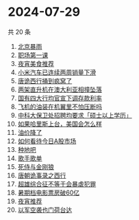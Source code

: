 # 2024-07-29

共 20 条

<!-- BEGIN -->
<!-- 最后更新时间 Mon Jul 29 2024 18:12:25 GMT+0800 (China Standard Time) -->

1. [北京暴雨](https://www.zhihu.com/search?q=北京暴雨)
1. [职场第一课](https://www.zhihu.com/search?q=职场第一课)
1. [夜宵美食推荐](https://www.zhihu.com/search?q=夜宵美食推荐)
1. [小米汽车已连续两周销量下滑](https://www.zhihu.com/search?q=小米汽车已连续两周销量下滑)
1. [唐诡西行捅到疯窝了](https://www.zhihu.com/search?q=唐诡西行捅到疯窝了)
1. [两架直升机在澳大利亚相撞坠落](https://www.zhihu.com/search?q=两架直升机在澳大利亚相撞坠落)
1. [国有四大行均官宣下调存款利率](https://www.zhihu.com/search?q=国有四大行均官宣下调存款利率)
1. [飞机的油装在机翼里不怕压断吗](https://www.zhihu.com/search?q=飞机的油装在机翼里不怕压断吗)
1. [中科大保卫处招聘均要求「硕士以上学历」](https://www.zhihu.com/search?q=中科大保卫处招聘均要求「硕士以上学历」)
1. [如果哈里斯上台，美国会怎么样](https://www.zhihu.com/search?q=如果哈里斯上台，美国会怎么样)
1. [油价降了](https://www.zhihu.com/search?q=油价降了)
1. [如何看待今日A股市场](https://www.zhihu.com/search?q=如何看待今日A股市场)
1. [种地吧](https://www.zhihu.com/search?q=种地吧)
1. [歌手歌单](https://www.zhihu.com/search?q=歌手歌单)
1. [死侍与金刚狼](https://www.zhihu.com/search?q=死侍与金刚狼)
1. [唐朝诡事录之西行](https://www.zhihu.com/search?q=唐朝诡事录之西行)
1. [超雄综合征不等于会暴虐犯罪](https://www.zhihu.com/search?q=超雄综合征不等于会暴虐犯罪)
1. [暑期档电影票房破60亿](https://www.zhihu.com/search?q=暑期档电影票房破60亿)
1. [夜宵推荐](https://www.zhihu.com/search?q=夜宵推荐)
1. [以军空袭也门荷台达](https://www.zhihu.com/search?q=以军空袭也门荷台达)

<!-- END -->
